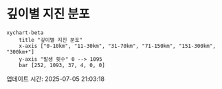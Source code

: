 # 깊이별 지진 분포

```mermaid
xychart-beta
    title "깊이별 지진 분포"
    x-axis ["0-10km", "11-30km", "31-70km", "71-150km", "151-300km", "300km+"]
    y-axis "발생 횟수" 0 --> 1095
    bar [252, 1093, 37, 4, 0, 0]
```

업데이트 시간: 2025-07-05 21:03:18

